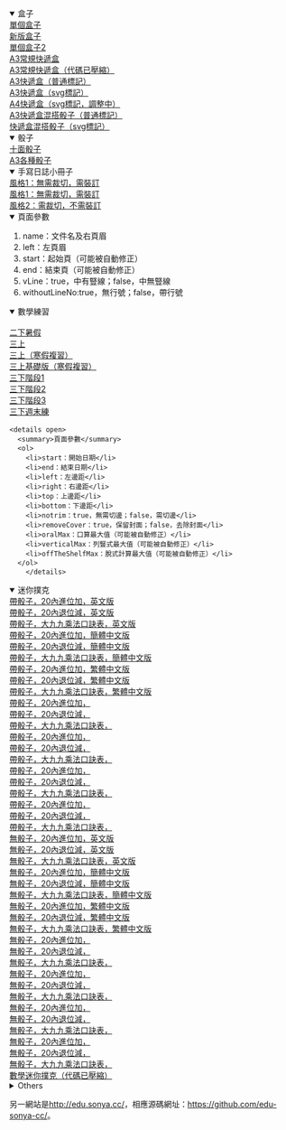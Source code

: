   <details open>
    <summary>盒子</summary>
		<a target="_blank" href="box/box.htm">單個盒子</a><br/>
		<a target="_blank" href="box/box_new.htm">新版盒子</a><br/>
		<a target="_blank" href="box/box_single_file.htm">單個盒子2</a><br/>
		<a target="_blank" href="box/cuboid_with_square_section_a3.htm">A3常規快遞盒</a><br/>
		<a target="_blank" href="box/cuboid_with_square_section_a3.min.htm">A3常規快遞盒（代碼已壓縮）</a><br/>
		<a target="_blank" href="box/express_box_a3_use_page.htm">A3快遞盒（普通標記）</a><br/>
		<a target="_blank" href="box/express_box_a3_use_svg.htm">A3快遞盒（svg標記）</a><br/>
		<a target="_blank" href="box/express_box_a4_use_svg_240210.htm">A4快遞盒（svg標記，調整中）</a><br/>
		<a target="_blank" href="box/express_boxes_and_dices_a3_use_page.htm">A3快遞盒混搭骰子（普通標記）</a><br/>
		<a target="_blank" href="box/express_boxes_and_dices_a3_use_svg.htm">快遞盒混搭骰子（svg標記）</a><br />
  </details>

  <details open><summary>骰子</summary>
		<a target="_blank" href="dice/dices_10_faces.htm">十面骰子</a><br/>
		<a target="_blank" href="dice/dices_a3.htm">A3各種骰子</a><br />
  </details>

  <details open><summary>手寫日誌小冊子</summary>
		<a target="_blank" href="logger/logger.htm">風格1：無需裁切，需裝訂</a><br/>
		<a target="_blank" href="logger/logger_notNeedCut.htm">風格1：無需裁切，需裝訂</a><br/>
		<a target="_blank" href="logger/logger1.htm">風格2：需裁切，不需裝訂</a><br />
    <details open>
      <summary>頁面參數</summary>
      <ol>
        <li>name：文件名及右頁眉</li>
        <li>left：左頁眉</li>
        <li>start：起始頁（可能被自動修正）</li>
        <li>end：結束頁（可能被自動修正）</li>
        <li>vLine：true，中有豎線；false，中無豎線</li>
        <li>withoutLineNo:true，無行號；false，帶行號</li>
      </ol>
		</details>
  </details>

  <details open><summary>數學練習</summary>
		<a target="_blank" href="math_exercise/24points.htm" style="display:none;"></a><br/>
		<a target="_blank" href="math_exercise/grade2_term2_summer_holiday.htm">二下暑假</a><br/>
		<a target="_blank" href="math_exercise/grade3_term1.htm">三上</a><br/>
		<a target="_blank" href="math_exercise/grade3_term1_winter_holiday.htm">三上（寒假複習）</a><br/>
		<a target="_blank" href="math_exercise/grade3_term1_winter_holiday_basic.htm">三上基礎版（寒假複習）</a><br/>
		<a target="_blank" href="math_exercise/grade3_term2_phase1.htm">三下階段1</a><br/>
		<a target="_blank" href="math_exercise/grade3_term2_phase2.htm">三下階段2</a><br/>
		<a target="_blank" href="math_exercise/grade3_term2_phase3.htm">三下階段3</a><br/>
		<a target="_blank" href="math_exercise/grade3_term2_weekend.htm">三下週末練</a><br />

    <details open>
      <summary>頁面參數</summary>
      <ol>
        <li>start：開始日期</li>
        <li>end：結束日期</li>
        <li>left：左邊距</li>
        <li>right：右邊距</li>
        <li>top：上邊距</li>
        <li>bottom：下邊距</li>
        <li>notrim：true，無需切邊；false，需切邊</li>
        <li>removeCover：true，保留封面；false，去除封面</li>
        <li>oralMax：口算最大值（可能被自動修正）</li>
        <li>verticalMax：列豎式最大值（可能被自動修正）</li>
        <li>offTheShelfMax：脫式計算最大值（可能被自動修正）</li>
      </ol>
		</details>
  </details>

  <details open><summary>迷你撲克</summary>
		<a target="_blank" href="mini_poker/math.htm?lang=en_us&no=1&useDice=true">帶骰子，20內進位加，英文版</a><br/>
		<a target="_blank" href="mini_poker/math.htm?lang=en_us&no=2&useDice=true">帶骰子，20內退位減，英文版</a><br/>
		<a target="_blank" href="mini_poker/math.htm?lang=en_us&no=3&useDice=true">帶骰子，大九九乘法口訣表，英文版</a><br/>
		<a target="_blank" href="mini_poker/math.htm?lang=zh_cn&no=1&useDice=true">帶骰子，20內進位加，簡體中文版</a><br/>
		<a target="_blank" href="mini_poker/math.htm?lang=zh_cn&no=2&useDice=true">帶骰子，20內退位減，簡體中文版</a><br/>
		<a target="_blank" href="mini_poker/math.htm?lang=zh_cn&no=3&useDice=true">帶骰子，大九九乘法口訣表，簡體中文版</a><br/>
		<a target="_blank" href="mini_poker/math.htm?lang=zh_tw&no=1&useDice=true">帶骰子，20內進位加，繁體中文版</a><br/>
		<a target="_blank" href="mini_poker/math.htm?lang=zh_tw&no=2&useDice=true">帶骰子，20內退位減，繁體中文版</a><br/>
		<a target="_blank" href="mini_poker/math.htm?lang=zh_tw&no=3&useDice=true">帶骰子，大九九乘法口訣表，繁體中文版</a><br/>
		<a target="_blank" href="mini_poker/math.htm?lang=&no=1&useDice=true">帶骰子，20內進位加，</a><br/>
		<a target="_blank" href="mini_poker/math.htm?lang=&no=2&useDice=true">帶骰子，20內退位減，</a><br/>
		<a target="_blank" href="mini_poker/math.htm?lang=&no=3&useDice=true">帶骰子，大九九乘法口訣表，</a><br/>
		<a target="_blank" href="mini_poker/math.htm?lang=英文版&no=1&useDice=true">帶骰子，20內進位加，</a><br/>
		<a target="_blank" href="mini_poker/math.htm?lang=英文版&no=2&useDice=true">帶骰子，20內退位減，</a><br/>
		<a target="_blank" href="mini_poker/math.htm?lang=英文版&no=3&useDice=true">帶骰子，大九九乘法口訣表，</a><br/>
		<a target="_blank" href="mini_poker/math.htm?lang=简体中文版&no=1&useDice=true">帶骰子，20內進位加，</a><br/>
		<a target="_blank" href="mini_poker/math.htm?lang=简体中文版&no=2&useDice=true">帶骰子，20內退位減，</a><br/>
		<a target="_blank" href="mini_poker/math.htm?lang=简体中文版&no=3&useDice=true">帶骰子，大九九乘法口訣表，</a><br/>
		<a target="_blank" href="mini_poker/math.htm?lang=繁体中文版&no=1&useDice=true">帶骰子，20內進位加，</a><br/>
		<a target="_blank" href="mini_poker/math.htm?lang=繁体中文版&no=2&useDice=true">帶骰子，20內退位減，</a><br/>
		<a target="_blank" href="mini_poker/math.htm?lang=繁体中文版&no=3&useDice=true">帶骰子，大九九乘法口訣表，</a><br/>
		<a target="_blank" href="mini_poker/math.htm?lang=en_us&no=1&useDice=false">無骰子，20內進位加，英文版</a><br/>
		<a target="_blank" href="mini_poker/math.htm?lang=en_us&no=2&useDice=false">無骰子，20內退位減，英文版</a><br/>
		<a target="_blank" href="mini_poker/math.htm?lang=en_us&no=3&useDice=false">無骰子，大九九乘法口訣表，英文版</a><br/>
		<a target="_blank" href="mini_poker/math.htm?lang=zh_cn&no=1&useDice=false">無骰子，20內進位加，簡體中文版</a><br/>
		<a target="_blank" href="mini_poker/math.htm?lang=zh_cn&no=2&useDice=false">無骰子，20內退位減，簡體中文版</a><br/>
		<a target="_blank" href="mini_poker/math.htm?lang=zh_cn&no=3&useDice=false">無骰子，大九九乘法口訣表，簡體中文版</a><br/>
		<a target="_blank" href="mini_poker/math.htm?lang=zh_tw&no=1&useDice=false">無骰子，20內進位加，繁體中文版</a><br/>
		<a target="_blank" href="mini_poker/math.htm?lang=zh_tw&no=2&useDice=false">無骰子，20內退位減，繁體中文版</a><br/>
		<a target="_blank" href="mini_poker/math.htm?lang=zh_tw&no=3&useDice=false">無骰子，大九九乘法口訣表，繁體中文版</a><br/>
		<a target="_blank" href="mini_poker/math.htm?lang=&no=1&useDice=false">無骰子，20內進位加，</a><br/>
		<a target="_blank" href="mini_poker/math.htm?lang=&no=2&useDice=false">無骰子，20內退位減，</a><br/>
		<a target="_blank" href="mini_poker/math.htm?lang=&no=3&useDice=false">無骰子，大九九乘法口訣表，</a><br/>
		<a target="_blank" href="mini_poker/math.htm?lang=英文版&no=1&useDice=false">無骰子，20內進位加，</a><br/>
		<a target="_blank" href="mini_poker/math.htm?lang=英文版&no=2&useDice=false">無骰子，20內退位減，</a><br/>
		<a target="_blank" href="mini_poker/math.htm?lang=英文版&no=3&useDice=false">無骰子，大九九乘法口訣表，</a><br/>
		<a target="_blank" href="mini_poker/math.htm?lang=简体中文版&no=1&useDice=false">無骰子，20內進位加，</a><br/>
		<a target="_blank" href="mini_poker/math.htm?lang=简体中文版&no=2&useDice=false">無骰子，20內退位減，</a><br/>
		<a target="_blank" href="mini_poker/math.htm?lang=简体中文版&no=3&useDice=false">無骰子，大九九乘法口訣表，</a><br/>
		<a target="_blank" href="mini_poker/math.htm?lang=繁体中文版&no=1&useDice=false">無骰子，20內進位加，</a><br/>
		<a target="_blank" href="mini_poker/math.htm?lang=繁体中文版&no=2&useDice=false">無骰子，20內退位減，</a><br/>
		<a target="_blank" href="mini_poker/math.htm?lang=繁体中文版&no=3&useDice=false">無骰子，大九九乘法口訣表，</a><br />
    <a target="_blank" href="mini_poker/math.min.htm">數學迷你撲克（代碼已壓縮）</a><br />
  </details>

  <details>
    <summary>Others</summary>
    <img src="math_exercise/三阶幻方.jpg" alt="math_exercise/三阶幻方.jpg" />
  </details>

  另一網站是<a target="_blank" href="http://edu.sonya.cc/">http://edu.sonya.cc/</a>，相應源碼網址：<a target="_blank" href="https://github.com/edu-sonya-cc/">https://github.com/edu-sonya-cc/</a>。<br />
